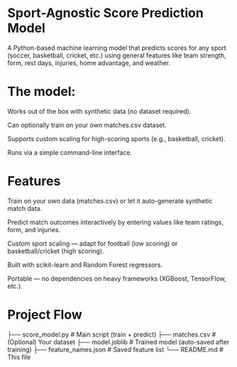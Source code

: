 # Sport-Agnostic Score Prediction Model

A Python-based machine learning model that predicts scores for any sport (soccer, basketball, cricket, etc.) using general features like team strength, form, rest days, injuries, home advantage, and weather.

# The model:

Works out of the box with synthetic data (no dataset required).

Can optionally train on your own matches.csv dataset.

Supports custom scaling for high-scoring sports (e.g., basketball, cricket).

Runs via a simple command-line interface.

# Features

Train on your own data (matches.csv) or let it auto-generate synthetic match data.

Predict match outcomes interactively by entering values like team ratings, form, and injuries.

Custom sport scaling — adapt for football (low scoring) or basketball/cricket (high scoring).

Built with scikit-learn and Random Forest regressors.

Portable — no dependencies on heavy frameworks (XGBoost, TensorFlow, etc.).


# Project Flow
├── score_model.py      # Main script (train + predict)
├── matches.csv         # (Optional) Your dataset
├── model.joblib        # Trained model (auto-saved after training)
├── feature_names.json  # Saved feature list
└── README.md           # This file
